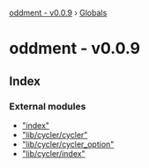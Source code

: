 [oddment - v0.0.9](README.md) › [Globals](globals.md)

# oddment - v0.0.9

## Index

### External modules

* ["index"](modules/_index_.md)
* ["lib/cycler/cycler"](modules/_lib_cycler_cycler_.md)
* ["lib/cycler/cycler_option"](modules/_lib_cycler_cycler_option_.md)
* ["lib/cycler/index"](modules/_lib_cycler_index_.md)
